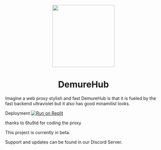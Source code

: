 <p align="center"><img src="https://cdn.discordapp.com/attachments/1169385582267486289/1169468255111495760/loglo.png?ex=6555832f&is=65430e2f&hm=45ca5b2e24afd3feaa6c6573602a7f27645204268f48a825407ace844d083be7&" height="200"></p>

<h1 align="center">DemureHub</h1>

Imagine a web proxy stylish and fast DemureHub is that it is fueled by the fast backend ultraviolet but it also has good minamilist looks.

Deployment
[![Run on Replit](https://binbashbanana.github.io/deploy-buttons/buttons/remade/replit.svg)]([https://github.com/titaniumnetwork-dev/Ultraviolet-App/wiki/Run-on-Replit](https://github.com/WaveDemure/demureHub))

thanks to 6tu9id for coding the proxy

This project is currently in beta.

Support and updates can be found in our Discord Server.
